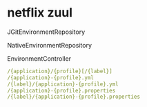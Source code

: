 # netflix zuul


JGitEnvironmentRepository

NativeEnvironmentRepository

EnvironmentController


```yaml
/{application}/{profile}[/{label}]
/{application}-{profile}.yml
/{label}/{application}-{profile}.yml
/{application}-{profile}.properties
/{label}/{application}-{profile}.properties
```